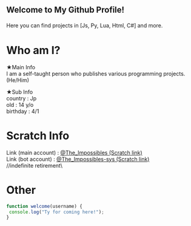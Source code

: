 ## Welcome to My Github Profile!
Here you can find projects in [Js, Py, Lua, Html, C#] and more.　　

# Who am I?
★Main Info  
I am a self-taught person who publishes various programming projects.  
(He/Him)

★Sub Info  
country : Jp  
old : 14 y/o  
birthday : 4/1  

# Scratch Info
Link (main account) : [@The_Impossibles (Scratch link)](https://scratch.mit.edu/users/The_Impossibles)  
Link (bot account) : [@The_Impossibles-sys (Scratch link)](https://scratch.mit.edu/users/The_Impossibles-sys)  
//indefinite retirement\\

# Other
```js
function welcome(username) {
 console.log("Ty for coming here!");
}
```
